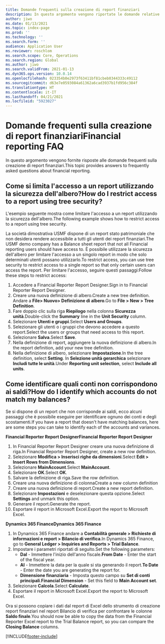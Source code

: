 ```yaml
---
title: Domande frequenti sulla creazione di report finanziari
description: In questo argomento vengono riportate le domande relative alla creazione di report finanziari poste da altri utenti.
author: jiwo
ms.date: 01/13/2021
ms.topic: index-page
ms.prod: ''
ms.technology: ''
ms.search.form: ''
audience: Application User
ms.reviewer: roschlom
ms.search.scope: Core, Operations
ms.search.region: Global
ms.author: jiwo
ms.search.validFrom: 2021-01-13
ms.dyn365.ops.version: 10.0.14
ms.openlocfilehash: 023354b0e2973f63411bf81cbeb0344333c49112
ms.sourcegitcommit: d63e7e0593084a61362a6cad3937b1fd956c384f
ms.translationtype: HT
ms.contentlocale: it-IT
ms.lasthandoff: 04/21/2021
ms.locfileid: "5923027"
---
```

# <a name="financial-reporting-faq"></a><span data-ttu-id="e2fda-103">Domande frequenti sulla creazione di report finanziari</span><span class="sxs-lookup"><span data-stu-id="e2fda-103">Financial reporting FAQ</span></span> 

<span data-ttu-id="e2fda-104">In questo argomento vengono fornite risposte alle domande frequenti sulla creazione di report finanziari.</span><span class="sxs-lookup"><span data-stu-id="e2fda-104">This topic provides answers to frequently asked questions about financial reporting.</span></span> 

## <a name="how-do-i-restrict-access-to-a-report-using-tree-security"></a><span data-ttu-id="e2fda-105">Come si limita l'accesso a un report utilizzando la sicurezza dell'albero?</span><span class="sxs-lookup"><span data-stu-id="e2fda-105">How do I restrict access to a report using tree security?</span></span>

<span data-ttu-id="e2fda-106">L'esempio seguente mostra come limitare l'accesso a un report utilizzando la sicurezza dell'albero.</span><span class="sxs-lookup"><span data-stu-id="e2fda-106">The following example shows how to restrict access to a report using tree security.</span></span>

<span data-ttu-id="e2fda-107">La società dimostrativa USMF dispone di un report stato patrimoniale che non desidera rendere accessibile a tutti gli utenti dei report finanziari.</span><span class="sxs-lookup"><span data-stu-id="e2fda-107">The USMF demo company has a Balance sheet report that not all Financial reporting users should have access to.</span></span> <span data-ttu-id="e2fda-108">È possibile utilizzare la sicurezza dell'albero per limitare l'accesso a un singolo report in modo che solo determinati utenti possano utilizzarlo.</span><span class="sxs-lookup"><span data-stu-id="e2fda-108">To restrict access, you can use tree security to restrict access to a single report so that only certain users can access the report.</span></span> <span data-ttu-id="e2fda-109">Per limitare l'accesso, seguire questi passaggi:</span><span class="sxs-lookup"><span data-stu-id="e2fda-109">Follow these steps to restrict access:</span></span> 

1. <span data-ttu-id="e2fda-110">Accedere a Financial Reporter Report Designer.</span><span class="sxs-lookup"><span data-stu-id="e2fda-110">Sign in to Financial Reporter Report Designer.</span></span>
2. <span data-ttu-id="e2fda-111">Creare una nuova definizione di albero.</span><span class="sxs-lookup"><span data-stu-id="e2fda-111">Create a new tree definition.</span></span> <span data-ttu-id="e2fda-112">Andare a **File> Nuovo> Definizione di albero**.</span><span class="sxs-lookup"><span data-stu-id="e2fda-112">Go to **File > New > Tree Definition**.</span></span>
3. <span data-ttu-id="e2fda-113">Fare doppio clic sulla riga **Riepilogo** nella colonna **Sicurezza unità**.</span><span class="sxs-lookup"><span data-stu-id="e2fda-113">Double-click the **Summary** line in the **Unit Security** column.</span></span>
4. <span data-ttu-id="e2fda-114">Selezionare **Utenti e gruppi**.</span><span class="sxs-lookup"><span data-stu-id="e2fda-114">Select **Users and Groups**.</span></span>  
5. <span data-ttu-id="e2fda-115">Selezionare gli utenti o i gruppi che devono accedere a questo report.</span><span class="sxs-lookup"><span data-stu-id="e2fda-115">Select the users or groups that need access to this report.</span></span> 
6. <span data-ttu-id="e2fda-116">Selezionare **Salva**.</span><span class="sxs-lookup"><span data-stu-id="e2fda-116">Select **Save**.</span></span>
7. <span data-ttu-id="e2fda-117">Nella definizione di report, aggiungere la nuova definizione di albero.</span><span class="sxs-lookup"><span data-stu-id="e2fda-117">In the report definition, add your new tree definition.</span></span>
8. <span data-ttu-id="e2fda-118">Nella definizione di albero, selezionare **Impostazione**.</span><span class="sxs-lookup"><span data-stu-id="e2fda-118">In the tree definition, select **Setting**.</span></span> <span data-ttu-id="e2fda-119">In **Selezione unità gerarchica** selezionare **Includi tutte le unità**.</span><span class="sxs-lookup"><span data-stu-id="e2fda-119">Under **Reporting unit selection**, select **Include all units**.</span></span>

## <a name="how-do-i-identify-which-accounts-do-not-match-my-balances"></a><span data-ttu-id="e2fda-120">Come identificare quali conti non corrispondono ai saldi?</span><span class="sxs-lookup"><span data-stu-id="e2fda-120">How do I identify which accounts do not match my balances?</span></span>

<span data-ttu-id="e2fda-121">Se si dispone di un report che non corrisponde ai saldi, ecco alcuni passaggi che è possibile eseguire per identificare ognuno dei conti e degli scostamenti.</span><span class="sxs-lookup"><span data-stu-id="e2fda-121">If you have a report that doesn't have matching balances, here are some steps you can take to identify each of the accounts and variances.</span></span> 

<span data-ttu-id="e2fda-122">**Financial Reporter Report Designer**</span><span class="sxs-lookup"><span data-stu-id="e2fda-122">**Financial Reporter Report Designer**</span></span>
1. <span data-ttu-id="e2fda-123">In Financial Reporter Report Designer creare una nuova definizione di riga.</span><span class="sxs-lookup"><span data-stu-id="e2fda-123">In Financial Reporter Report Designer, create a new row definition.</span></span> 
2. <span data-ttu-id="e2fda-124">Selezionare **Modifica > Inserisci righe da dimensioni**.</span><span class="sxs-lookup"><span data-stu-id="e2fda-124">Select **Edit > Insert Rows from Dimensions**.</span></span>
3. <span data-ttu-id="e2fda-125">Selezionare **MainAccount**.</span><span class="sxs-lookup"><span data-stu-id="e2fda-125">Select **MainAccount**.</span></span>  
4. <span data-ttu-id="e2fda-126">Selezionare **OK**.</span><span class="sxs-lookup"><span data-stu-id="e2fda-126">Select **OK**.</span></span>
5. <span data-ttu-id="e2fda-127">Salvare la definizione di riga.</span><span class="sxs-lookup"><span data-stu-id="e2fda-127">Save the row definition.</span></span>
6. <span data-ttu-id="e2fda-128">Creare una nuova definizione di colonna</span><span class="sxs-lookup"><span data-stu-id="e2fda-128">Create a new column definition</span></span>
7. <span data-ttu-id="e2fda-129">Creare una nuova definizione di report.</span><span class="sxs-lookup"><span data-stu-id="e2fda-129">Create a new report definition.</span></span>
8. <span data-ttu-id="e2fda-130">Selezionare **Impostazioni** e deselezionare questa opzione.</span><span class="sxs-lookup"><span data-stu-id="e2fda-130">Select **Settings** and unmark this option.</span></span>  
9. <span data-ttu-id="e2fda-131">Generare il report.</span><span class="sxs-lookup"><span data-stu-id="e2fda-131">Generate the report.</span></span> 
10. <span data-ttu-id="e2fda-132">Esportare il report in Microsoft Excel.</span><span class="sxs-lookup"><span data-stu-id="e2fda-132">Export the report to Microsoft Excel.</span></span>

<span data-ttu-id="e2fda-133">**Dynamics 365 Finance**</span><span class="sxs-lookup"><span data-stu-id="e2fda-133">**Dynamics 365 Finance**</span></span> 
1. <span data-ttu-id="e2fda-134">In Dynamics 365 Finance andare a **Contabilità generale > Richieste di informazioni e report > Bilancio di verifica**.</span><span class="sxs-lookup"><span data-stu-id="e2fda-134">In Dynamics 365 Finance, go to **General Ledger > Inquiries and Reports > Trial Balance**.</span></span>
2. <span data-ttu-id="e2fda-135">Impostare i parametri riportati di seguito.</span><span class="sxs-lookup"><span data-stu-id="e2fda-135">Set the following parameters:</span></span>
   - <span data-ttu-id="e2fda-136">**Dal** - Immettere l'inizio dell'anno fiscale.</span><span class="sxs-lookup"><span data-stu-id="e2fda-136">**From Date** - Enter the start of the fiscal year.</span></span>
   - <span data-ttu-id="e2fda-137">**Al** - Immettere la data per la quale si sta generando il report.</span><span class="sxs-lookup"><span data-stu-id="e2fda-137">**To Date** - Enter the date you are generating the report for.</span></span>
   - <span data-ttu-id="e2fda-138">**Dimensione finanziaria** - Imposta questo campo su **Set di conti principali**.</span><span class="sxs-lookup"><span data-stu-id="e2fda-138">**Financial Dimension** - Set this field to **Main Account set**.</span></span>
 3. <span data-ttu-id="e2fda-139">Selezionare **Calcola**.</span><span class="sxs-lookup"><span data-stu-id="e2fda-139">Select **Calculate**.</span></span>
 4. <span data-ttu-id="e2fda-140">Esportare il report in Microsoft Excel.</span><span class="sxs-lookup"><span data-stu-id="e2fda-140">Export the report to Microsoft Excel.</span></span>

<span data-ttu-id="e2fda-141">Ora si possono copiare i dati dal report di Excel dello strumento di creazione report finanziari nel report Bilancio di verifica per confrontare le colonne **Saldo finale**.</span><span class="sxs-lookup"><span data-stu-id="e2fda-141">You should now be able to copy the data from the Financial Reporter Excel report to the Trial Balance report, so you can compare the **Closing Balance** columns.</span></span>

[!INCLUDE[footer-include](../../includes/footer-banner.md)]